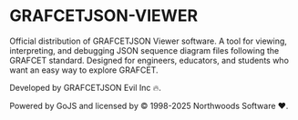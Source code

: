 # GRAFCETJSON-VIEWER
Official distribution of GRAFCETJSON Viewer software. A tool for viewing, interpreting, and debugging JSON sequence diagram files following the GRAFCET standard. Designed for engineers, educators, and students who want an easy way to explore GRAFCET.

Developed by GRAFCETJSON Evil Inc 🔥. 

Powered by GoJS and licensed by © 1998-2025 Northwoods Software ❤️.
